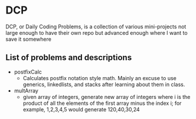 # DCP

DCP, or Daily Coding Problems, is a collection of various mini-projects not large enough to have their own repo but advanced enough where I want to save it somewhere


## List of problems and descriptions
- postfixCalc
   - Calculates postfix notation style math. Mainly an excuse to use generics, linkedlists, and stacks after learning about them in class.
- multArray
   - given array of integers, generate new array of integers where i is the product of all the elements of the first array minus the index i; for example, 1,2,3,4,5 would generate 120,40,30,24